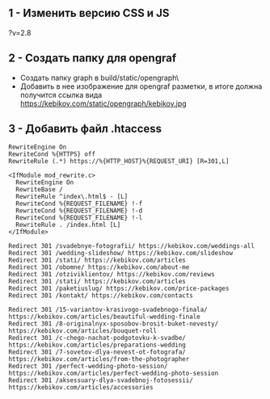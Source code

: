 ## 1 - Изменить версию CSS и JS
?v=2.8

## 2 - Создать папку для opengraf
- Создать папку graph в build/static/opengraph\
- Добавить в нее изображение для opengraf разметки, в итоге должна получится ссылка вида https://kebikov.com/static/opengraph/kebikov.jpg

## 3 - Добавить файл .htaccess
```
RewriteEngine On
RewriteCond %{HTTPS} off
RewriteRule (.*) https://%{HTTP_HOST}%{REQUEST_URI} [R=301,L]

<IfModule mod_rewrite.c>
  RewriteEngine On
  RewriteBase /
  RewriteRule ^index\.html$ - [L]
  RewriteCond %{REQUEST_FILENAME} !-f
  RewriteCond %{REQUEST_FILENAME} !-d
  RewriteCond %{REQUEST_FILENAME} !-l
  RewriteRule . /index.html [L]
</IfModule>

Redirect 301 /svadebnye-fotografii/ https://kebikov.com/weddings-all
Redirect 301 /wedding-slideshow/ https://kebikov.com/slideshow
Redirect 301 /stati/ https://kebikov.com/articles
Redirect 301 /obomne/ https://kebikov.com/about-me
Redirect 301 /otziviklientov/ https://kebikov.com/reviews
Redirect 301 /stati/ https://kebikov.com/articles
Redirect 301 /paketiuslug/ https://kebikov.com/price-packages
Redirect 301 /kontakt/ https://kebikov.com/contacts

Redirect 301 /15-variantov-krasivogo-svadebnogo-finala/ https://kebikov.com/articles/beautiful-wedding-finale
Redirect 301 /8-originalnyx-sposobov-brosit-buket-nevesty/ https://kebikov.com/articles/bouquet-roll
Redirect 301 /c-chego-nachat-podgotovku-k-svadbe/ https://kebikov.com/articles/preparations-wedding
Redirect 301 /7-sovetov-dlya-nevest-ot-fotografa/ https://kebikov.com/articles/from-the-photographer
Redirect 301 /perfect-wedding-photo-session/ https://kebikov.com/articles/perfect-wedding-photo-session
Redirect 301 /aksessuary-dlya-svadebnoj-fotosessii/ https://kebikov.com/articles/accessories
```
